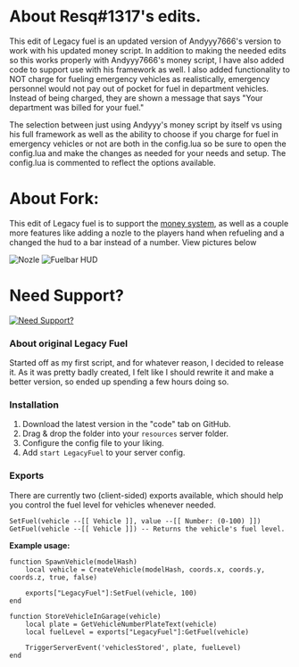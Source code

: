 # About Resq#1317's edits.
This edit of Legacy fuel is an updated version of Andyyy7666's version to work with his updated money script. In addition to making the needed edits so this works properly with Andyyy7666's money script, I have also added code to support use with his framework as well. I also added functionality to NOT charge for fueling emergency vehicles as realistically, emergency personnel would not pay out of pocket for fuel in department vehicles. Instead of being charged, they are shown a message that says "Your department was billed for your fuel."

The selection between just using Andyyy's money script by itself vs using his full framework as well as the ability to choose if you charge for fuel in emergency vehicles or not are both in the config.lua so be sure to open the config.lua and make the changes as needed for your needs and setup. The config.lua is commented to reflect the options available.


# About Fork:
This edit of Legacy fuel is to support the [money system](https://github.com/Andyyy7666/Currency-System), as well as a couple more features like adding a nozle to the players hand when refueling and a changed the hud to a bar instead of a number. View pictures below

![Nozle](https://user-images.githubusercontent.com/86536434/139972186-a9871d8f-4905-43f2-88d1-09a39b078d45.png)
![Fuelbar HUD](https://user-images.githubusercontent.com/86536434/139972204-53da3e11-0b31-491b-9890-b9467f371746.png)

# Need Support?
[![Need Support?](https://i.imgur.com/fqKYWeV.png)](https://discord.gg/Z9Mxu72zZ6)


### About original Legacy Fuel
Started off as my first script, and for whatever reason, I decided to release it. As it was pretty badly created, I felt like I should rewrite it and make a better version, so ended up spending a few hours doing so.

### Installation
1) Download the latest version in the "code" tab on GitHub.
2) Drag & drop the folder into your `resources` server folder.
3) Configure the config file to your liking.
4) Add `start LegacyFuel` to your server config.

### Exports
There are currently two (client-sided) exports available, which should help you control the fuel level for vehicles whenever needed.

```
SetFuel(vehicle --[[ Vehicle ]], value --[[ Number: (0-100) ]])
GetFuel(vehicle --[[ Vehicle ]]) -- Returns the vehicle's fuel level.
```

**Example usage:**
```
function SpawnVehicle(modelHash)
    local vehicle = CreateVehicle(modelHash, coords.x, coords.y, coords.z, true, false)

    exports["LegacyFuel"]:SetFuel(vehicle, 100)
end

function StoreVehicleInGarage(vehicle)
    local plate = GetVehicleNumberPlateText(vehicle)
    local fuelLevel = exports["LegacyFuel"]:GetFuel(vehicle)

    TriggerServerEvent('vehiclesStored', plate, fuelLevel)
end
```

